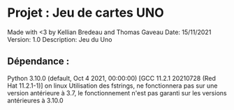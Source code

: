 # Projet : Jeu de cartes UNO

Made with <3 by Kellian Bredeau and Thomas Gaveau
Date: 15/11/2021
Version: 1.0
Description: Jeu du Uno

## Dépendance : 
Python 3.10.0 (default, Oct  4 2021, 00:00:00) [GCC 11.2.1 20210728 (Red Hat 11.2.1-1)] on linux
Utilisation des fstrings, ne fonctionnera pas sur une version antérieure à 3.7, le fonctionnement n'est pas garanti sur les versions antérieures à 3.10.0
